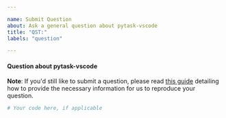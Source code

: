 ```yaml
---

name: Submit Question
about: Ask a general question about pytask-vscode
title: "QST:"
labels: "question"

---
```


#### Question about pytask-vscode

**Note**: If you'd still like to submit a question, please read [this guide](
https://matthewrocklin.com/blog/work/2018/02/28/minimal-bug-reports) detailing how to
provide the necessary information for us to reproduce your question.

```python
# Your code here, if applicable
```

